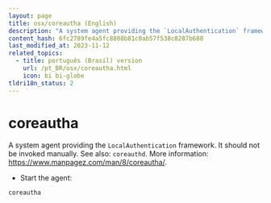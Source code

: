 ```yaml
---
layout: page
title: osx/coreautha (English)
description: "A system agent providing the `LocalAuthentication` framework."
content_hash: 6fc2789fe4a5fc8808b81c0ab57f538c8287b688
last_modified_at: 2023-11-12
related_topics:
  - title: português (Brasil) version
    url: /pt_BR/osx/coreautha.html
    icon: bi bi-globe
tldri18n_status: 2
---
```

# coreautha

A system agent providing the `LocalAuthentication` framework.
It should not be invoked manually. See also: `coreauthd`.
More information: <https://www.manpagez.com/man/8/coreautha/>.

- Start the agent:

`coreautha`
